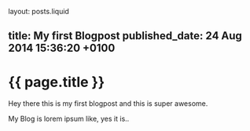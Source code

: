 layout: posts.liquid

title:   My first Blogpost
published_date:    24 Aug 2014 15:36:20 +0100
---
# {{ page.title }}

Hey there this is my first blogpost and this is super awesome.

My Blog is lorem ipsum like, yes it is..
